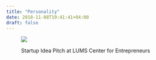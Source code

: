 ```yaml
---
title: "Personality"
date: 2018-11-08T19:41:41+04:00
draft: false
---
```



<figure>
    <img src="/images/p1.jpg"  />
     <figcaption>
        <p>Startup Idea Pitch at LUMS Center for Entrepreneurs</p>
    </figcaption>
</figure>
